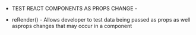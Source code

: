 - TEST REACT COMPONENTS AS PROPS CHANGE - 

- reRender() - Allows developer to test data being passed as props as well asprops changes that may occur in a component
